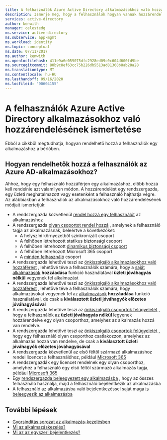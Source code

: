 ```yaml
---
title: A felhasználók Azure Active Directory alkalmazásokhoz való hozzárendelésének ismertetése
description: Ismerje meg, hogy a felhasználók hogyan vannak hozzárendelve egy olyan alkalmazáshoz, amely Azure Active Directoryt használ az Identitáskezelés kezeléséhez.
services: active-directory
author: kenwith
manager: celestedg
ms.service: active-directory
ms.subservice: app-mgmt
ms.workload: identity
ms.topic: conceptual
ms.date: 07/11/2017
ms.author: kenwith
ms.openlocfilehash: 411e9a6e059075dfc2928ed09c0c604d600fd9be
ms.sourcegitcommit: 80b9c8ef63cc75b226db5513ad81368b8ab28a28
ms.translationtype: MT
ms.contentlocale: hu-HU
ms.lasthandoff: 09/16/2020
ms.locfileid: "90604155"
---
```

# <a name="understand-how-users-are-assigned-to-apps-in-azure-active-directory"></a>A felhasználók Azure Active Directory alkalmazásokhoz való hozzárendelésének ismertetése
Ebből a cikkből megtudhatja, hogyan rendelhető hozzá a felhasználók egy alkalmazáshoz a bérlőben.

## <a name="how-do-users-get-assigned-to-an-application-in-azure-ad"></a>Hogyan rendelhetők hozzá a felhasználók az Azure AD-alkalmazásokhoz?
Ahhoz, hogy egy felhasználó hozzáférjen egy alkalmazáshoz, előbb hozzá kell rendelnie azt valamilyen módon. A hozzárendelést egy rendszergazda, egy üzleti meghatalmazott vagy esetenként a felhasználó hajthatja végre. Az alábbiakban a felhasználók az alkalmazásokhoz való hozzárendelésének módjait ismertetjük:

*  A rendszergazda közvetlenül [rendel hozzá egy felhasználót](https://docs.microsoft.com/azure/active-directory/active-directory-coreapps-assign-user-azure-portal) az alkalmazáshoz
*  A rendszergazda [olyan csoportot rendel hozzá](https://docs.microsoft.com/azure/active-directory/active-directory-coreapps-assign-user-azure-portal) , amelynek a felhasználó tagja az alkalmazásnak, beleértve a következőket:
    * A helyszíni környezetből szinkronizált csoport
    * A felhőben létrehozott statikus biztonsági csoport
    * A felhőben létrehozott [dinamikus biztonsági csoport](https://docs.microsoft.com/azure/active-directory/active-directory-groups-dynamic-membership-azure-portal)
    * A felhőben létrehozott Microsoft 365 csoport
    * A [minden felhasználó](https://docs.microsoft.com/azure/active-directory/active-directory-accessmanagement-dedicated-groups) csoport
*  A rendszergazda lehetővé teszi az [önkiszolgáló alkalmazásokhoz való hozzáférést](https://docs.microsoft.com/azure/active-directory/active-directory-self-service-application-access) , lehetővé téve a felhasználók számára, hogy a [saját alkalmazások](https://docs.microsoft.com/azure/active-directory/active-directory-saas-access-panel-introduction) **hozzáadása** funkció használatával **üzleti jóváhagyás nélkül** vegyenek fel alkalmazást
*  A rendszergazda lehetővé teszi az [önkiszolgáló alkalmazásokhoz való hozzáférést](https://docs.microsoft.com/azure/active-directory/active-directory-self-service-application-access) , lehetővé téve a felhasználók számára, hogy alkalmazásokat vegyenek fel az [alkalmazások](https://docs.microsoft.com/azure/active-directory/active-directory-saas-access-panel-introduction) **hozzáadása** funkció használatával, de csak a **kiválasztott üzleti jóváhagyók előzetes jóváhagyásával**
*  A rendszergazda lehetővé teszi az [önkiszolgáló csoportok felügyeletét](https://docs.microsoft.com/azure/active-directory/active-directory-accessmanagement-self-service-group-management) , hogy a felhasználók az **üzleti jóváhagyás nélkül** legyenek hozzárendelve egy olyan csoporthoz, amelyhez az alkalmazás hozzá van rendelve.
*  A rendszergazda lehetővé teszi az [önkiszolgáló csoportok felügyeletét](https://docs.microsoft.com/azure/active-directory/active-directory-accessmanagement-self-service-group-management) , hogy egy felhasználó olyan csoporthoz csatlakozzon, amelyhez az alkalmazás hozzá van rendelve, de csak a **kiválasztott üzleti jóváhagyók előzetes jóváhagyásával**
*  A rendszergazda közvetlenül az első féltől származó alkalmazáshoz rendel licencet a felhasználóhoz, például [Microsoft 365](https://products.office.com/)
*  A rendszergazdák egy licencet rendelnek egy olyan csoporthoz, amelyhez a felhasználó egy első féltől származó alkalmazás tagja, például [Microsoft 365](https://products.office.com/)
*  Egy [rendszergazda beleegyezett egy alkalmazásba](https://docs.microsoft.com/azure/active-directory/develop/active-directory-devhowto-multi-tenant-overview) , hogy az összes felhasználó használja, majd a felhasználó bejelentkezik az alkalmazásba
* A felhasználó az alkalmazásba való bejelentkezéssel saját maga [is beleegyezik az alkalmazásba](https://docs.microsoft.com/azure/active-directory/develop/active-directory-devhowto-multi-tenant-overview)

## <a name="next-steps"></a>További lépések
* [Gyorsindítás sorozat az alkalmazás-kezelésben](view-applications-portal.md)
* [Mi az alkalmazáskezelés?](what-is-application-management.md)
* [Mi az az egyszeri bejelentkezés?](what-is-single-sign-on.md)
